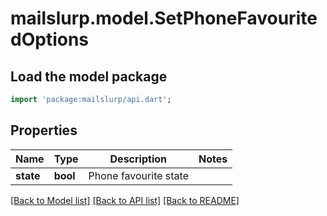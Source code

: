 # mailslurp.model.SetPhoneFavouritedOptions

## Load the model package
```dart
import 'package:mailslurp/api.dart';
```

## Properties
Name | Type | Description | Notes
------------ | ------------- | ------------- | -------------
**state** | **bool** | Phone favourite state | 

[[Back to Model list]](../README#documentation-for-models) [[Back to API list]](../README#documentation-for-api-endpoints) [[Back to README]](../README)


